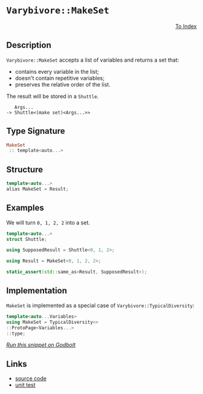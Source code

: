 <!-- Copyright 2024 Feng Mofan
SPDX-License-Identifier: Apache-2.0 -->

# `Varybivore::MakeSet`

<p style='text-align: right;'><a href="../../../facilities/metafunctions.md#varybivore-make-set">To Index</a></p>

## Description

`Varybivore::MakeSet` accepts a list of variables and returns a set that:

- contains every variable in the list;
- doesn't contain repetitive variables;
- preserves the relative order of the list.

The result will be stored in a `Shuttle`.

<pre><code>   Args...
-> Shuttle&lt;(make set)&lt;Args...&gt;&gt;</code></pre>

## Type Signature

```Haskell
MakeSet
 :: template<auto...>
```

## Structure

```C++
template<auto...>
alias MakeSet = Result;
```

## Examples

We will turn `0, 1, 2, 2` into a set.

```C++
template<auto...>
struct Shuttle;

using SupposedResult = Shuttle<0, 1, 2>;

using Result = MakeSet<0, 1, 2, 2>;

static_assert(std::same_as<Result, SupposedResult>);
```

## Implementation

`MakeSet` is implemented as a special case of `Varybivore::TypicalDiversity`:

```C++
template<auto...Variables>
using MakeSet = TypicalDiversity<>
::ProtoPage<Variables...>
::type;
```

[*Run this snippet on Godbolt*](https://godbolt.org/#z:OYLghAFBqd5QCxAYwPYBMCmBRdBLAF1QCcAaPECAMzwBtMA7AQwFtMQByARg9KtQYEAysib0QXACx8BBAKoBnTAAUAHpwAMvAFYTStJg1DIApACYAQuYukl9ZATwDKjdAGFUtAK4sGIAKwAzKSuADJ4DJgAcj4ARpjEAQCcpAAOqAqETgwe3r4BwemZjgLhkTEs8Yn%2BKXaYDtlCBEzEBLk%2BfkG2mPYlDE0tBGXRcQnJts2t7fldCpNDESOVYzUAlLaoXsTI7BzmgRHI3lgA1CaBbl6OtIQAnufYJhoAgk/PBJgsqQYf525MV1QJwAai08ExYvQHm85sQvA4TgBZASoIgMe4vEwAdgsJzmTEcyBOaAYc0wqlSxBOAKIJwAbmIvJgzjjQcRwZDMNiACLnXE8vlvN4fL4/LkXGmoAB0MuhL1h8IIJyECCuBChgSsmJeIu%2BBPF/0BMqlAElSal6h90GyOfQFHLngqEQAVW6pPCiWjcvB0hLFW4gE6pLyQj1IlFo%2B4XM0KC0OTDWsEQu0PY1CnFvAD0mZOACV6ltMr6Tv8lCA3idKyddWK/pKTjG444jDbk5hSNSjTL83NW5z7YFHi8q3iCHCEcpiKjUMomMAucOq9itc8RyOvJkjNW3czztzR%2BgQCgBPg%2BmIK2vK38L5eR3NDyA8AoAPqxJhKZ%2BoKh/ZEMafov5G0tCJgD7DVsA7V13U9b1fWIf0HiPBlvHbM5F1vKsoI9MRYL9O4OxvDCTiwmCfTwggozcID40Tdk2wUY0O2o5tQKTTkHQwxCQAoi0jxrfUTknadZ3nP4ewIMDMAY2VBz4ndBXQlleU1IUXmzE4LHfZlS3YQj%2BN%2BCVAQbc1gJbNjwMIp0lSEogRINZiQMkjilwzRT103YBtwtM5An3e8jxJU9snPNylwuQiMP8x8XzfD8vx/CMBEohyzLo9jB0gt1sK9Mj4LuLjkKZAjQsvFU1Q1KiTJoyTpKlB5itXIjKzKgh1XsqqrRqxjjNjUzWLSiySp87A5ItBTGqvLFlJXPTPj1AzDSIY0aucysNxAwS513XzBKnWytr%2BLqZMeFTMSm8bhTm2tDKWmUVsHN51q3REmAAa0wIRMCVPdiKy0i4IQ8KHpeI8bJnA6LiOurgeeUbxRmtSACpkZR1HMyzFHnWwIRnRR9GkdRwn8deTEzAOBgji8U4/iuOh8phy7RX1Osu2hodHTHRVlVVVqNQR54ns8oQvFSIoEx7LxaG%2BnaWrav4NA7LgOzMaFTpJgWPLzKTJel/cXvez6CHlxXleV1X%2BfxQln3fJRWggKKFFYTBrYHNwJaljthdFjJxe1qWHlWPkOHWWhOH8Xg/A4LRSFQTg3Gsaw8U2bZdzJnhSAITRg/WV6AjMKUsTMSQAA5i/8DQkn8MwNAANmL4JQ44SReBYCQNAVyPo9jjheAUEAFczqPg9IOBYBgRAQE2AhgwIchKDQL46ASKInc4VRi5rgBaGvJBOYBkCJKQpTMXgE0IEg8EPJX%2BEEEQxHYKQZEERQVHUIfSF0JWAHdiCYVJOB4CHMOEcs4x04AAeSuDPE4X4Tjry3jvPeB8ThHzMCcCAHhF70CpPsLgqxeCDy0OsCASAF7umwXPCAZCl6JGAFIMwfA6AfHgpQWIoDYgRBaAGbgvAOHMGILccBsRtCWgAbwBebBBDgIYLQbh0csCxC8MAf4tBaB9x4aQLALBDDAHEO/fAxBgK%2BnUdHckBYPhiPIIIHooCbixF/gIjwWBQFjjwK3DRcFYg%2B25J8HRNwjBZ3WFQAwwAFDAjwJgL%2B4CLSR3TjfYQnoH7SHiS/NQoDP76B0SgBOlh9B4FiH3SA6xUCpD6Ooze949ymEsNYauvBUBwXZFgQpEB1h1AaM4CArhph%2BCVmERYFQqh6CKFkAQPThkZFGQwYYgyxhK3aX0AYUxPAdD0Asxo8wZmjESPM%2BY4zdmDC2csHZbTk47AkEAjg4dSCd3qZwOBG9t6733ofSQx90G4HPjgtO%2BCM6BPWAgTATAsCJFaaQXOkhAhSiSIELEkgNCSCLjXdu/ga4pEbs3UgrdAhcClDXLgdckjFwJf4SQXAaiBBrjc0B3de79z%2BUPYh48SGTygVcSh1DsErzYJwFoLA6RYk3kwYkBgtxcCSFKXFpjTwXyvk/BJ98JDJNkKkt%2B0ddAMJ/n/MRlzrm3LARwSB08rgwKoNSYg/LBXCqODolBEqpXoMweQhIZwyZmF%2BYQ4eLLOUJA5agLBYw%2BUCs3jaow4quAKxoFLP0rD2GcIEZYvhXChEiIcJYiRjACDSNkaAhRSiVFqMsVovxux5F4EMQ0YxoCzHICuLsdOEQPiN2jnYhxtwnGloIeydx6dPHeN8UYfxoBGV8BCWEiJUSYmWPiXfcQj8UlKDSe/DVmSAnVKsLkuxLTimlOyOUypvl121K7o0y%2BUl4BtJ6MBTp3SVn5D6QwdARyhlKxGX0fZaRJl9GfXM7ovQNmDA/esgQSyFjlG2WsvZd7ekTEOQMiDeCNhbHOYhxueqaX3KDVakVtrxWSqlBoD5Mrvk4o9f80ggLgVjDBRiluIBAgSoRViGoWIsSBERZIHeSt9W0tsPSz1TL4AsqnjPP1AbiDct2HyxBLAFB0iJHSPDYo5in2I5fPQM7ElKvlaq9J9HSBav/jw3VID37dyNdA2B0nd6yfk/SJT%2Bo5iOv9c6kjgQyMju9S5mhYnXMgHk6LZ8imkjPmUwQa2Fqd6MOjSwiAbD35JoTRoxLgjhGiI0RmqRMi5G8DzcosQhaNHFsHZ2zR5ajHnvfjWutljG02Pfq2rhHaXHdssX2pQPjtGDpAoE0dc5x2ROiYwadshZ1JJ04utVOh9OiuMDkmwW6L0x13QIdRmZ/JHssHUmOp7mlLeA34Lpj6P39PA8ciZxRsgfrfdkH9Oy/3Xv6FBvIMGDugbu5BwD0HPutA%2B4hhQZyH4mepWZzDkWbNyYUw5j4TmICfKICRvBBDyOUZBZQS5mLW5mAlYEQI/hy5kvbrjrEdcQdd04HSge5GIVYmPsxrgUgkhMZhVwLE%2BhOCBFM%2BTnuDKiGXJPmTu5POBPrABtkEAkggA)

## Links

- [source code](../../../../conceptrodon/descend/descend/varybivore/make_set.hpp)
- [unit test](../../../../tests/unit/metafunctions/varybivore/make_set.test.hpp)
